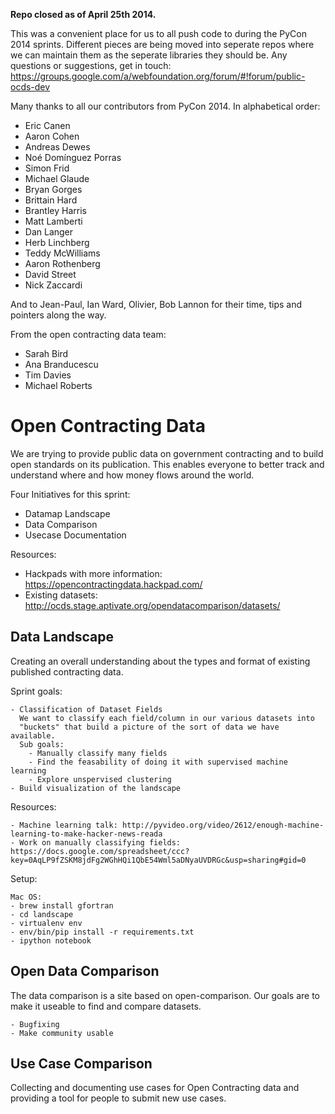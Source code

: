 **Repo closed as of April 25th 2014.**

This was a convenient place for us to all push code to during
the PyCon 2014 sprints. Different pieces are being moved into seperate
repos where we can maintain them as the seperate libraries they should be. Any
questions or suggestions, get in touch:
https://groups.google.com/a/webfoundation.org/forum/#!forum/public-ocds-dev

Many thanks to all our contributors from PyCon 2014. In alphabetical order:

* Eric Canen
* Aaron Cohen
* Andreas Dewes
* Noé Domínguez Porras
* Simon Frid
* Michael Glaude
* Bryan Gorges
* Brittain Hard
* Brantley Harris
* Matt Lamberti
* Dan Langer
* Herb Linchberg
* Teddy McWilliams
* Aaron Rothenberg
* David Street
* Nick Zaccardi

And to Jean-Paul, Ian Ward, Olivier, Bob Lannon for their time, tips and pointers along the way.

From the open contracting data team:

* Sarah Bird
* Ana Branducescu
* Tim Davies
* Michael Roberts


Open Contracting Data
===================

We are trying to provide public data on government contracting and to build open 
standards on its publication. This enables everyone to better track and 
understand where and how money flows around the world.

Four Initiatives for this sprint:

- Datamap Landscape
- Data Comparison
- Usecase Documentation

Resources:

- Hackpads with more information: https://opencontractingdata.hackpad.com/
- Existing datasets: http://ocds.stage.aptivate.org/opendatacomparison/datasets/


Data Landscape
---------------

Creating an overall understanding about the types and format of existing
published contracting data.

Sprint goals:

    - Classification of Dataset Fields
      We want to classify each field/column in our various datasets into 
      "buckets" that build a picture of the sort of data we have available.
      Sub goals:
        - Manually classify many fields
        - Find the feasability of doing it with supervised machine learning
        - Explore unspervised clustering
    - Build visualization of the landscape

Resources:

    - Machine learning talk: http://pyvideo.org/video/2612/enough-machine-learning-to-make-hacker-news-reada
    - Work on manually classifying fields: https://docs.google.com/spreadsheet/ccc?key=0AqLP9fZSKM8jdFg2WGhHQi1QbE54Wml5aDNyaUVDRGc&usp=sharing#gid=0

Setup:

    Mac OS:
    - brew install gfortran
    - cd landscape
    - virtualenv env
    - env/bin/pip install -r requirements.txt
    - ipython notebook

Open Data Comparison
---------------------

The data comparison is a site based on open-comparison.  Our goals are to
make it useable to find and compare datasets.

    - Bugfixing
    - Make community usable

Use Case Comparison
-------------------

Collecting and documenting use cases for Open Contracting data and providing a
tool for people to submit new use cases.
